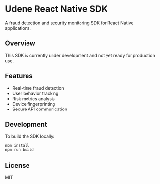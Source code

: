 
# Udene React Native SDK

A fraud detection and security monitoring SDK for React Native applications.

## Overview

This SDK is currently under development and not yet ready for production use.

## Features

- Real-time fraud detection
- User behavior tracking
- Risk metrics analysis
- Device fingerprinting
- Secure API communication

## Development

To build the SDK locally:

```bash
npm install
npm run build
```

## License

MIT
